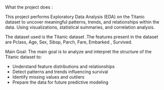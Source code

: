 What the project does :

This project performs Exploratory Data Analysis (EDA) on the Titanic dataset to uncover meaningful patterns, trends, and relationships within the data. Using visualizations, statistical summaries, and correlation analysis.

The dataset used is the Titanic dataset .The features present in the dataset are Pclass, Age, Sex, Sibsp, Parch, Fare, Embarked , Survived.


Main Goal:
The main goal is to analyze and interpret the structure of the Titanic dataset to:
  - Understand feature distributions and relationships
  - Detect patterns and trends influencing survival
  - Identify missing values and outliers
  - Prepare the data for future predictive modeling 


